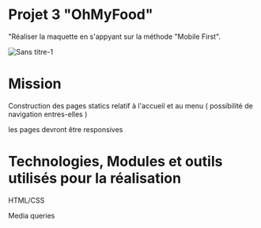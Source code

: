 # Projet 3 "OhMyFood"

"Réaliser la maquette en s'appyant sur la méthode "Mobile First".


![Sans titre-1](https://user-images.githubusercontent.com/74962114/130975980-795336c6-5096-43bb-88e1-b3512c5c976a.png)


# Mission

Construction des pages statics relatif à l'accueil et au menu ( possibilité de navigation entres-elles )

les pages devront être responsives


# Technologies, Modules et outils utilisés pour la réalisation


HTML/CSS

Media queries








